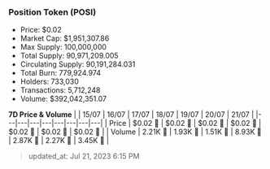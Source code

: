 
  ### Position Token (POSI)
  - Price: $0.02
  - Market Cap: $1,951,307.86
  - Max Supply: 100,000,000
  - Total Supply: 90,971,209.005
  - Circulating Supply: 90,191,284.031
  - Total Burn: 779,924.974
  - Holders: 733,030
  - Transactions: 5,712,248
  - Volume: $392,042,351.07

  **7D Price & Volume**
  | | 15&#x2F;07 | 16&#x2F;07 | 17&#x2F;07 | 18&#x2F;07 | 19&#x2F;07 | 20&#x2F;07 | 21&#x2F;07 |
  |---|---|---|---|---|---|---|---|
  | Price | $0.02 🔻 | $0.02 🚀 | $0.02 🔻 | $0.02 🔻 | $0.02 🚀 | $0.02 🔻 | $0.02 🔻 |
  | Volume | 2.21K 🔻 | 1.93K 🔻 | 1.51K 🔻 | 8.93K 🚀 | 2.87K 🔻 | 2.27K 🔻 | 3.45K 🚀 |

  > updated_at: Jul 21, 2023 6:15 PM

